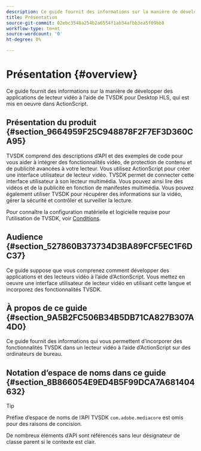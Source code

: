 ```yaml
---
description: Ce guide fournit des informations sur la manière de développer des applications de lecteur vidéo à l’aide de TVSDK pour Desktop HLS, qui est mis en oeuvre dans ActionScript.
title: Présentation
source-git-commit: 02ebc3548a254b2a6554f1ab34afbb3ea5f09bb8
workflow-type: tm+mt
source-wordcount: '0'
ht-degree: 0%

---
```


# Présentation {#overview}

Ce guide fournit des informations sur la manière de développer des applications de lecteur vidéo à l’aide de TVSDK pour Desktop HLS, qui est mis en oeuvre dans ActionScript.

## Présentation du produit {#section_9664959F25C948878F2F7EF3D360CA95}

TVSDK comprend des descriptions d’API et des exemples de code pour vous aider à intégrer des fonctionnalités vidéo, de protection de contenu et de publicité avancées à votre lecteur. Vous utilisez ActionScript pour créer une interface utilisateur de lecteur vidéo. TVSDK permet de connecter cette interface utilisateur à son lecteur multimédia. Vous pouvez ainsi lire des vidéos et de la publicité en fonction de manifestes multimédia. Vous pouvez également utiliser TVSDK pour récupérer des informations sur la vidéo, gérer la sécurité et contrôler et surveiller la lecture.

Pour connaître la configuration matérielle et logicielle requise pour l’utilisation de TVSDK, voir [Conditions](../../c-psdk-dhls-1.4-introduction/overview-prod-audience-guide/requirements/r-psdk-dhls-1.4-requirements-system.md).

## Audience {#section_527860B373734D3BA89FCF5EC1F6DC37}

Ce guide suppose que vous comprenez comment développer des applications et des lecteurs vidéo à l’aide d’ActionScript. Vous mettez en oeuvre une interface utilisateur de lecteur vidéo en utilisant cette langue et incorporez des fonctionnalités TVSDK.

## À propos de ce guide {#section_9A5B2FC506B34B5DB71CA827B307A4D0}

Ce guide fournit des informations qui vous permettent d’incorporer des fonctionnalités TVSDK dans un lecteur vidéo à l’aide d’ActionScript sur des ordinateurs de bureau.

## Notation d’espace de noms dans ce guide {#section_8B866054E9ED4B5F99DCA7A681404632}

>[!TIP]
>
>Préfixe d’espace de noms de l’API TVSDK `com.adobe.mediacore` est omis pour des raisons de concision.
>
>De nombreux éléments d’API sont référencés sans leur désignateur de classe parent si le contexte est clair.
